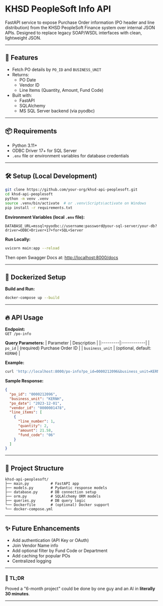 # KHSD PeopleSoft Info API

FastAPI service to expose Purchase Order information (PO header and line distribution) from the KHSD PeopleSoft Finance system over internal JSON APIs. 
Designed to replace legacy SOAP/WSDL interfaces with clean, lightweight JSON.

---

## 🚀 Features
- Fetch PO details by `PO_ID` and `BUSINESS_UNIT`
- Returns:
  - PO Date
  - Vendor ID
  - Line Items (Quantity, Amount, Fund Code)
- Built with:
  - FastAPI
  - SQLAlchemy
  - MS SQL Server backend (via pyodbc)

---

## 📦 Requirements

- Python 3.11+
- ODBC Driver 17+ for SQL Server
- `.env` file or environment variables for database credentials

---

## 🛠️ Setup (Local Development)

```bash
git clone https://github.com/your-org/khsd-api-peoplesoft.git
cd khsd-api-peoplesoft
python -m venv .venv
source .venv/bin/activate  # or .venv\Scripts\activate on Windows
pip install -r requirements.txt
```

**Environment Variables (local `.env` file):**
```dotenv
DATABASE_URL=mssql+pyodbc://username:password@your-sql-server/your-db?driver=ODBC+Driver+17+for+SQL+Server
```

**Run Locally:**
```bash
uvicorn main:app --reload
```

Then open Swagger Docs at: [http://localhost:8000/docs](http://localhost:8000/docs)

---

## 🐳 Dockerized Setup

**Build and Run:**
```bash
docker-compose up --build
```

---

## 🔥 API Usage

**Endpoint:**  
`GET /po-info`

**Query Parameters:**
| Parameter | Description |
|:---------|:------------|
| `po_id` | (required) Purchase Order ID |
| `business_unit` | (optional, default: `KERNH`) |

**Example:**
```bash
curl 'http://localhost:8000/po-info?po_id=0000212096&business_unit=KERNH'
```

**Sample Response:**
```json
{
  "po_id": "0000212096",
  "business_unit": "KERNH",
  "po_date": "2023-12-01",
  "vendor_id": "0000001478",
  "line_items": [
    {
      "line_number": 1,
      "quantity": 2,
      "amount": 21.58,
      "fund_code": "06"
    }
  ]
}
```

---

## 🧩 Project Structure

```
khsd-api-peoplesoft/
├── main.py          # FastAPI app
├── models.py        # Pydantic response models
├── database.py      # DB connection setup
├── orm.py           # SQLAlchemy ORM models
├── queries.py       # DB query logic
└── Dockerfile       # (optional) Docker support
└── docker-compose.yml
```

---

## ✨ Future Enhancements

- Add authentication (API Key or OAuth)
- Join Vendor Name info
- Add optional filter by Fund Code or Department
- Add caching for popular POs
- Centralized logging

---

### 🚀 TL;DR
Proved a "6-month project" could be done by one guy and an AI in **literally 30 minutes**.

---
